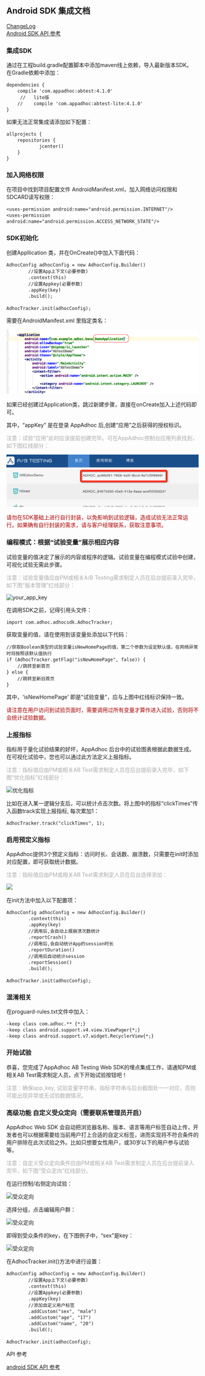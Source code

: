 ## Android SDK 集成文档


[ChangeLog](https://github.com/AppAdhoc/AdhocSDK-Android/blob/master/changelog.md)  
[Android SDK API 参考](http://www.appadhoc.com/android/reference/)


### 集成SDK  

通过在工程build.gradle配置脚本中添加maven线上依赖，导入最新版本SDK。 在Gradle依赖中添加：

```
dependencies {    
    compile 'com.appadhoc:abtest:4.1.0'
     //   lite版
    //    compile 'com.appadhoc:abtest-lite:4.1.0'
}
```

如果无法正常集成请添加如下配置：

```
allprojects {  
    repositories {
            jcenter()     
    }
}
```

### 加入网络权限

在项目中找到项目配置文件 AndroidManifest.xml，加入网络访问权限和SDCARD读写权限：

```
<uses-permission android:name="android.permission.INTERNET"/>
<uses-permission android:name="android.permission.ACCESS_NETWORK_STATE"/>
```

<h3 id="init"> SDK初始化 </h3>

创建Appllication 类，并在OnCreate()中加入下面代码：

```
AdhocConfig adhocConfig = new AdhocConfig.Builder()
        //设置App上下文(必要参数)
        .context(this)
        //设置Appkey(必要参数)
        .appKey(key)
        .build();

AdhocTracker.init(adhocConfig);
```

需要在AndroidManifest.xml 里指定类名：

![SDK初始化](https://github.com/AppAdhoc/AdhocSDK-Android/raw/master/picture/android2.png)

如果已经创建过Application类，跳过新建步骤，直接在onCreate加入上述代码即可。

其中，“appKey” 是在登录 AppAdhoc 后,创建“应用”之后获得的授权标识。

<p style="color:#aaa">注意：试验“应用”此时应该提前创建完毕。可在AppAdhoc控制台应用列表找到，如下图红线部分：</p>

![your_app_key](https://github.com/AppAdhoc/AdhocSDK-Android/raw/master/picture/appkey.png)

<p style="color:#a00">请勿在SDK基础上进行自行封装，以免影响到试验逻辑，造成试验无法正常运行。如果确有自行封装的需求，请与客户经理联系，获取注意事项。</p>

<!-- init方法中，支持的全部配置如下（非必要）：
```
AdhocConfig adhocConfig = new AdhocConfig.Builder()
        //设置App上下文(必要参数)
        .context(this)
        //设置Appkey(必要参数)
        .appKey(key)
        //设置clientId,将<xxxx>替换为clientId
        .clientId("xxxx")
        //添加定向试验条件（自定义用户标签）
        .addCustom("sex", "male")
        .addCustom("age", "17")
        .addCustom("name", "20")
        //调用后,会自动上报崩溃次数统计
        .reportCrash()
        //调用后,优化指标只有在wifi网络下才会上报数据(可能会造成官网数据延时显示)
        .reportWifi()
        //调用后,会自动统计App的session时长
        .reportDuration()
        //调用后自动统计session
        .reportSession()
        //设置session最大间隔时间为10分钟(单位:毫秒)
        .intervalSessionDuration(60 * 1000)
        .build();

AdhocTracker.init(adhocConfig);
``` -->

<h3 id="flag"> 编程模式：根据“试验变量”展示相应内容</h3>

试验变量的值决定了展示的内容或程序的逻辑。试验变量在编程模式试验中创建，可视化试验无需此步骤。  
<p style="color:#aaa">注意：试验变量值应由PM或相关A/B Testing需求制定人员在后台提前录入完毕，如下图“版本管理”红线部分：</p>


![your_app_key](https://github.com/AppAdhoc/AdhocSDK-Android/raw/master/picture/flag.png)

在调用SDK之前，记得引用头文件：

```
import com.adhoc.adhocsdk.AdhocTracker;
```

获取变量的值，请在使用到该变量处添加以下代码：

```
//获取Boolean类型的试验变量isNewHomePage的值，第二个参数为设定默认值，在网络异常时将按照该默认值执行
if (AdhocTracker.getFlag("isNewHomePage", false)) {
    //跳转至新首页
} else {
    //跳转至新旧首页
}
```

其中，'isNewHomePage' 即是“试验变量“，应与上图中红线标识保持一致。  
<p style="color:#a00">请注意在用户访问到试验页面时，需要调用过所有变量才算作进入试验，否则将不会统计试验数据。</p>

<h3 id="stat"> 上报指标</h3>

指标用于量化试验结果的好坏，AppAdhoc 后台中的试验图表根据此数据生成。
在可视化试验中，您也可以通过此方法定义上报指标。

<p style="color:#aaa">注意：指标值应由PM或相关AB Test需求制定人员在后台提前录入完毕，如下图“优化指标”红线部分：</p>

![优化指标](https://github.com/AppAdhoc/AdhocSDK-Android/raw/master/picture/stat.png)

比如在进入某一逻辑分支后，可以统计点击次数。将上图中的指标“clickTimes”传入函数track实现上报指标, 每次累加1：

```
AdhocTracker.track("clickTimes", 1);
```

### 启用预定义指标

AppAdhoc提供3个预定义指标：访问时长、会话数、崩溃数，只需要在init时添加对应配置，即可获取统计数据。

<p style="color:#aaa">注意：指标值应由PM或相关AB Test需求制定人员在后台选择添加：</p>

![](https://github.com/AppAdhoc/AdhocSDK-Android/raw/master/picture/stats3.png)

在init方法中加入以下配置项：
```
AdhocConfig adhocConfig = new AdhocConfig.Builder()
        .context(this)
        .appKey(key)
        //调用后,会自动上报崩溃次数统计
        .reportCrash()
        //调用后,会自动统计App的session时长
        .reportDuration()
        //调用后自动统计session
        .reportSession()
        .build();

AdhocTracker.init(adhocConfig);
```

### 混淆相关

在proguard-rules.txt文件中加入：

```
-keep class com.adhoc.** {*;}
-keep class android.support.v4.view.ViewPager{*;}
-keep class android.support.v7.widget.RecyclerView{*;}
```

### 开始试验

恭喜，您完成了AppAdhoc AB Testing Web SDK的埋点集成工作，请通知PM或相关AB Test需求制定人员，点下开始试验按钮吧！

<p style="color:#aaa">注意：确保app_key, 试验变量字符串，指标字符串与后台截图处一一对应，否则可能出现异常或无试验数据情况。</p>

<h3 id="orientation"> 高级功能 自定义受众定向（需要联系管理员开启）</h3>

AppAdhoc Web SDK 会自动把浏览器名称、版本、语言等用户标签自动上传，开发者也可以根据需要给当前用户打上合适的自定义标签，进而实现将不符合条件的用户排除在此次试验之外。比如只想要女性用户，或30岁以下的用户参与试验等。

<p style="color:#aaa">注意：自定义受众定向条件应由PM或相关AB Test需求制定人员在后台提前录入完毕，如下图“受众定向”红线部分。</p>


在运行控制/右侧定向试验：

![受众定向](https://github.com/AppAdhoc/AdhocSDK-Android/raw/master/picture/button.png)

选择分组，点击编辑用户群：

![受众定向](https://github.com/AppAdhoc/AdhocSDK-Android/raw/master/picture/dialog.png)

即得到受众条件的key，在下图例子中，“sex”是key：

![受众定向](https://github.com/AppAdhoc/AdhocSDK-Android/raw/master/picture/setting1.png)

在AdhocTracker.init()方法中进行设置：

```
AdhocConfig adhocConfig = new AdhocConfig.Builder()
        //设置App上下文(必要参数)
        .context(this)
        //设置Appkey(必要参数)
        .appKey(key)
        //添加自定义用户标签
        .addCustom("sex", "male")
        .addCustom("age", "17")
        .addCustom("name", "20")
        .build();

AdhocTracker.init(adhocConfig);
```

API 参考

[android SDK API 参考](http://www.appadhoc.com/android/reference/)
